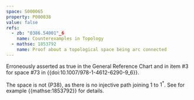 ```yaml
---
space: S000065
property: P000038
value: false
refs:
  - zb: "0386.54001"_6
    name: Counterexamples in Topology
  - mathse: 1853792
    name: Proof about a topological space being arc connected
---
```


Erroneously asserted as true in the General Reference Chart and in
item #3 for space #73 in {{doi:10.1007/978-1-4612-6290-9_6}}.

The space is not {P38}, as there is no injective path joining
$1$ to $1^{\ast}$. See for example {{mathse:1853792}} for details.
